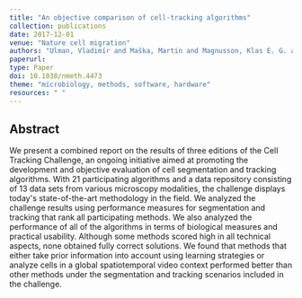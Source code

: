 ```yaml
---
title: "An objective comparison of cell-tracking algorithms"
collection: publications
date: 2017-12-01
venue: "Nature cell migration"
authors: "Ulman, Vladimír and Maška, Martin and Magnusson, Klas E. G. and Ronneberger, Olaf and Haubold, Carsten and Harder, Nathalie and Matula, Pavel and Matula, Petr and Svoboda, David and Radojevic, Miroslav and Smal, Ihor and Rohr, Karl and Jaldén, Joakim and Blau, Helen M. and Dzyubachyk, Oleh and Lelieveldt, Boudewijn and Xiao, Pengdong and Li, Yuexiang and Cho, Siu-Yeung and Dufour, Alexandre C. and Olivo-Marin, Jean-Christophe and Reyes-Aldasoro, Constantino C. and Solis-Lemus, Jose A. and Bensch, Robert and Brox, Thomas and Stegmaier, Johannes and Mikut, Ralf and Wolf, Steffen and Hamprecht, Fred A. and Esteves, Tiago and Quelhas, Pedro and Demirel, Ömer and Malmström, Lars and Jug, Florian and Tomancak, Pavel and Meijering, Erik and Muñoz-Barrutia, Arrate and Kozubek, Michal and Ortiz-de-Solorzano, Carlos"
paperurl:
type: Paper
doi: 10.1038/nmeth.4473
theme: "microbiology, methods, software, hardware"
resources: " "
---
```


<h2> Abstract </h2>

We present a combined report on the results of three editions of the Cell Tracking Challenge, an ongoing initiative aimed at promoting the development and objective evaluation of cell segmentation and tracking algorithms. With 21 participating algorithms and a data repository consisting of 13 data sets from various microscopy modalities, the challenge displays today's state-of-the-art methodology in the field. We analyzed the challenge results using performance measures for segmentation and tracking that rank all participating methods. We also analyzed the performance of all of the algorithms in terms of biological measures and practical usability. Although some methods scored high in all technical aspects, none obtained fully correct solutions. We found that methods that either take prior information into account using learning strategies or analyze cells in a global spatiotemporal video context performed better than other methods under the segmentation and tracking scenarios included in the challenge.
